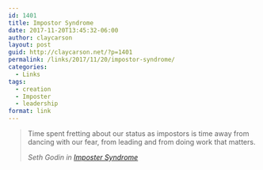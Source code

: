 ```yaml
---
id: 1401
title: Impostor Syndrome
date: 2017-11-20T13:45:32-06:00
author: claycarson
layout: post
guid: http://claycarson.net/?p=1401
permalink: /links/2017/11/20/impostor-syndrome/
categories:
  - Links
tags:
  - creation
  - Imposter
  - leadership
format: link
---
```

<blockquote>
  Time spent fretting about our status as impostors is time away from dancing with our fear, from leading and from doing work that matters.
  
  <cite>Seth Godin in <a href="http://sethgodin.typepad.com/seths_blog/2017/10/imposter-syndrome.html">Imposter Syndrome</a></cite>
</blockquote>